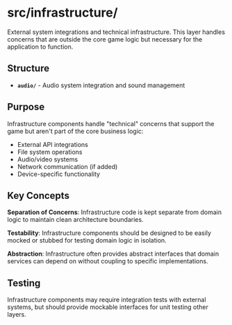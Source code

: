 # src/infrastructure/

External system integrations and technical infrastructure. This layer handles concerns that are outside the core game logic but necessary for the application to function.

## Structure

- **`audio/`** - Audio system integration and sound management

## Purpose

Infrastructure components handle "technical" concerns that support the game but aren't part of the core business logic:

- External API integrations
- File system operations
- Audio/video systems
- Network communication (if added)
- Device-specific functionality

## Key Concepts

**Separation of Concerns**: Infrastructure code is kept separate from domain logic to maintain clean architecture boundaries.

**Testability**: Infrastructure components should be designed to be easily mocked or stubbed for testing domain logic in isolation.

**Abstraction**: Infrastructure often provides abstract interfaces that domain services can depend on without coupling to specific implementations.

## Testing

Infrastructure components may require integration tests with external systems, but should provide mockable interfaces for unit testing other layers.

